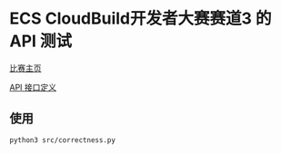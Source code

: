 # ECS CloudBuild开发者大赛赛道3 的 API 测试

[比赛主页](https://tianchi.aliyun.com/competition/entrance/531982/introduction)

[API 接口定义](https://code.aliyun.com/ecs-competition/ecs-competion-2022/blob/master/api/openapi.yaml)

## 使用

```bash
python3 src/correctness.py
```



